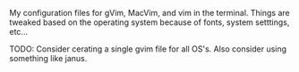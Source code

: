My configuration files for gVim, MacVim, and vim in the terminal. Things are tweaked based on the operating system because of fonts, system setttings, etc...

TODO: Consider cerating a single gvim file for all OS's. Also consider using something like janus.
